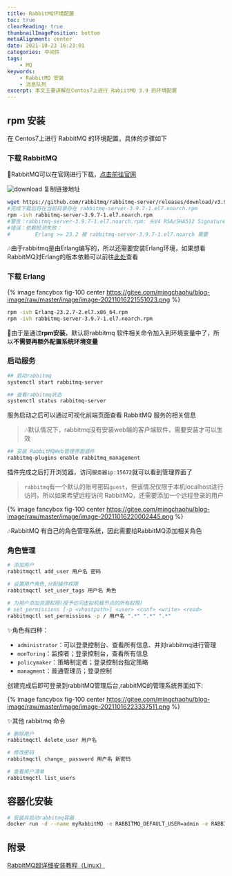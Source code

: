 ```yaml
---
title: RabbitMQ环境配置
toc: true
clearReading: true
thumbnailImagePosition: bottom
metaAlignment: center
date: 2021-10-23 16:23:01
categories: 中间件
tags:
    - MQ
keywords: 
    - RabbitMQ 安装
    - 消息队列
excerpt: 本文主要讲解在Centos7上进行 RabiitMQ 3.9 的环境配置
---
```

<!-- toc -->

## rpm 安装

在 Centos7上进行 RabbitMQ 的环境配置，具体的步骤如下

### 下载 RabbitMQ

:book:RabbitMQ可以在官网进行下载，[点击前往官网](https://www.rabbitmq.com/download.html)

![download](https://gitee.com/mingchaohu/blog-image/raw/master/image/image-20211016220643170.png)
复制链接地址

```bash
wget https://github.com/rabbitmq/rabbitmq-server/releases/download/v3.9.7/rabbitmq-server-3.9.7-1.el7.noarch.rpm
#完成下载后将在当前目录存在 rabbitmq-server-3.9.7-1.el7.noarch.rpm
rpm -ivh rabbitmq-server-3.9.7-1.el7.noarch.rpm
#警告：rabbitmq-server-3.9.7-1.el7.noarch.rpm: 头V4 RSA/SHA512 Signature, 密钥 ID 6026dfca: NOKEY
#错误：依赖检测失败：
#        Erlang >= 23.2 被 rabbitmq-server-3.9.7-1.el7.noarch 需要
```

:notes:由于rabbitmq是由Erlang编写的，所以还需要安装Erlang环境，如果想看RabbitMQ对Erlang的版本依赖可以前往[此处](https://www.rabbitmq.com/which-Erlang.html)查看

### 下载 Erlang

{% image fancybox  fig-100  center https://gitee.com/mingchaohu/blog-image/raw/master/image/image-20211016221551023.png   %}

```bash
rpm -ivh Erlang-23.2.7-2.el7.x86_64.rpm
rpm -ivh rabbitmq-server-3.9.7-1.el7.noarch.rpm
```

:book:由于是通过**rpm安装**，默认将rabbitmq 软件相关命令加入到环境变量中了，所以**不需要再额外配置系统环境变量**

### 启动服务

```bash
## 启动rabbitmq
systemctl start rabbitmq-server

## 查看rabbitmq状态
systemctl status rabbitmq-server
```

服务启动之后可以通过可视化前端页面查看 RabbitMQ 服务的相关信息
> :notes:默认情况下，rabbitmq没有安装web端的客户端软件，需要安装才可以生效

```bash
## 安装 RabbitMQWeb管理界面插件
rabbitmq-plugins enable rabbitmq_management
```

插件完成之后打开浏览器，访问`服务器ip:15672`就可以看到管理界面了

> `rabbitmq`有一个默认的账号密码`guest`，但该情况仅限于本机localhost进行访问，所以如果希望远程访问 RabbitMQ，还需要添加一个远程登录的用户

{% image fancybox  fig-100  center https://gitee.com/mingchaohu/blog-image/raw/master/image/image-20211016220002445.png   %}

:notes:RabbitMQ 有自己的角色管理系统，因此需要给RabbitMQ添加相关角色

### 角色管理

```bash
# 添加用户
rabbitmqctl add_user 用户名 密码

# 设置用户角色,分配操作权限
rabbitmqctl set_user_tags 用户名 角色

# 为用户添加资源权限(授予访问虚拟机根节点的所有权限)
# set_permissions [-p <vhostpath>] <user> <conf> <write> <read>
rabbitmqctl set_permissions -p / 用户名 ".*" ".*" ".*"
```

:sparkles:角色有四种：

- `administrator`：可以登录控制台、查看所有信息、并对rabbitmq进行管理
- `monToring`：监控者；登录控制台，查看所有信息
- `policymaker`：策略制定者；登录控制台指定策略
- `managment`：普通管理员；登录控制

创建完成后即可登录到rabbitMQ管理后台,rabbitMQ的管理系统界面如下:

{% image fancybox  fig-100  center https://gitee.com/mingchaohu/blog-image/raw/master/image/image-20211016223337511.png  %}

:sparkles:其他 rabbitmq 命令

```bash
# 删除用户
rabbitmqctl delete_user 用户名

# 修改密码
rabbitmqctl change_ password 用户名 新密码

# 查看用户清单
rabbitmqctl list_users
```

## 容器化安装

```bash
# 安装并启动rabbitmq容器
docker run -d --name myRabbitMQ -e RABBITMQ_DEFAULT_USER=admin -e RABBITMQ_DEFAULT_PASS=123456 -p 15672:15672 -p 5672:5672 rabbitmq:3.8.14-management
```

## 附录

[RabbitMQ超详细安装教程（Linux）](https://blog.csdn.net/qq_45173404/article/details/116429302)
